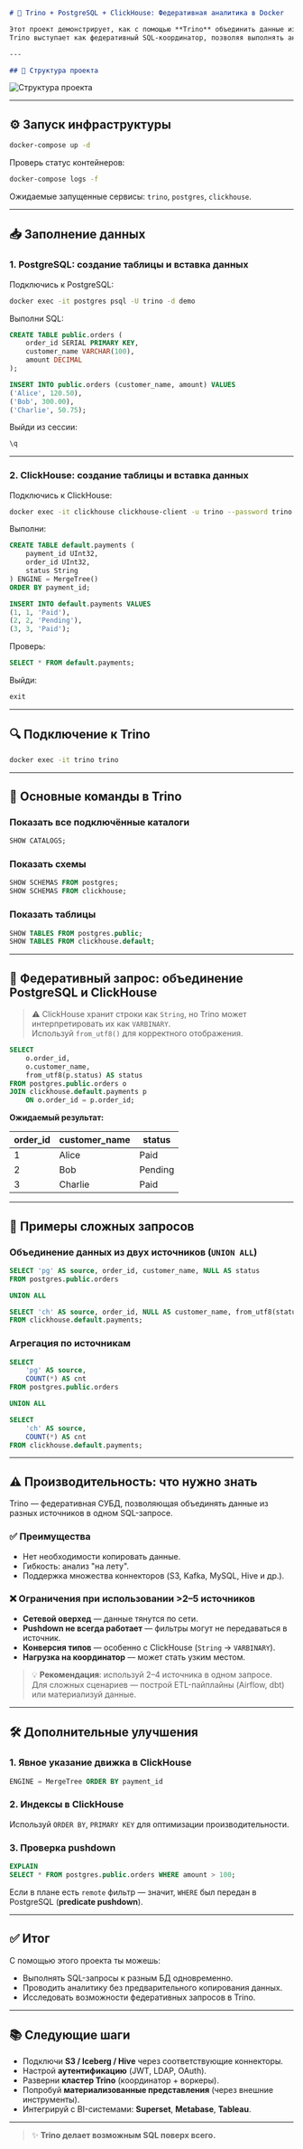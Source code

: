 

```markdown
# 🚀 Trino + PostgreSQL + ClickHouse: Федеративная аналитика в Docker

Этот проект демонстрирует, как с помощью **Trino** объединить данные из **PostgreSQL** и **ClickHouse** в одном SQL-запросе.  
Trino выступает как федеративный SQL-координатор, позволяя выполнять аналитику "на лету" без ETL.

---

## 📁 Структура проекта

```

![Структура проекта](https://github.com/user-attachments/assets/524bdc33-bc7b-4119-814b-976575f92f50)

---

## ⚙️ Запуск инфраструктуры

```bash
docker-compose up -d
```

Проверь статус контейнеров:

```bash
docker-compose logs -f
```

Ожидаемые запущенные сервисы: `trino`, `postgres`, `clickhouse`.

---

## 📥 Заполнение данных

### 1. PostgreSQL: создание таблицы и вставка данных

Подключись к PostgreSQL:

```bash
docker exec -it postgres psql -U trino -d demo
```

Выполни SQL:

```sql
CREATE TABLE public.orders (
    order_id SERIAL PRIMARY KEY,
    customer_name VARCHAR(100),
    amount DECIMAL
);

INSERT INTO public.orders (customer_name, amount) VALUES
('Alice', 120.50),
('Bob', 300.00),
('Charlie', 50.75);
```

Выйди из сессии:

```sql
\q
```

---

### 2. ClickHouse: создание таблицы и вставка данных

Подключись к ClickHouse:

```bash
docker exec -it clickhouse clickhouse-client -u trino --password trino
```

Выполни:

```sql
CREATE TABLE default.payments (
    payment_id UInt32,
    order_id UInt32,
    status String
) ENGINE = MergeTree()
ORDER BY payment_id;

INSERT INTO default.payments VALUES
(1, 1, 'Paid'),
(2, 2, 'Pending'),
(3, 3, 'Paid');
```

Проверь:

```sql
SELECT * FROM default.payments;
```

Выйди:

```sql
exit
```

---

## 🔍 Подключение к Trino

```bash
docker exec -it trino trino
```

---

## 🧪 Основные команды в Trino

### Показать все подключённые каталоги

```sql
SHOW CATALOGS;
```

### Показать схемы

```sql
SHOW SCHEMAS FROM postgres;
SHOW SCHEMAS FROM clickhouse;
```

### Показать таблицы

```sql
SHOW TABLES FROM postgres.public;
SHOW TABLES FROM clickhouse.default;
```

---

## 🔄 Федеративный запрос: объединение PostgreSQL и ClickHouse

> ⚠️ ClickHouse хранит строки как `String`, но Trino может интерпретировать их как `VARBINARY`.  
> Используй `from_utf8()` для корректного отображения.

```sql
SELECT 
    o.order_id,
    o.customer_name,
    from_utf8(p.status) AS status
FROM postgres.public.orders o
JOIN clickhouse.default.payments p
    ON o.order_id = p.order_id;
```

**Ожидаемый результат:**

| order_id | customer_name | status  |
|----------|---------------|---------|
| 1        | Alice         | Paid    |
| 2        | Bob           | Pending |
| 3        | Charlie       | Paid    |

---

## 🧩 Примеры сложных запросов

### Объединение данных из двух источников (`UNION ALL`)

```sql
SELECT 'pg' AS source, order_id, customer_name, NULL AS status
FROM postgres.public.orders

UNION ALL

SELECT 'ch' AS source, order_id, NULL AS customer_name, from_utf8(status)
FROM clickhouse.default.payments;
```

### Агрегация по источникам

```sql
SELECT 
    'pg' AS source,
    COUNT(*) AS cnt
FROM postgres.public.orders

UNION ALL

SELECT 
    'ch' AS source,
    COUNT(*) AS cnt
FROM clickhouse.default.payments;
```

---

## ⚠️ Производительность: что нужно знать

Trino — федеративная СУБД, позволяющая объединять данные из разных источников в одном SQL-запросе.

### ✅ Преимущества
- Нет необходимости копировать данные.
- Гибкость: анализ "на лету".
- Поддержка множества коннекторов (S3, Kafka, MySQL, Hive и др.).

### ❌ Ограничения при использовании >2–5 источников
- **Сетевой оверхед** — данные тянутся по сети.
- **Pushdown не всегда работает** — фильтры могут не передаваться в источник.
- **Конверсия типов** — особенно с ClickHouse (`String` → `VARBINARY`).
- **Нагрузка на координатор** — может стать узким местом.

> 💡 **Рекомендация**: используй 2–4 источника в одном запросе.  
> Для сложных сценариев — построй ETL-пайплайны (Airflow, dbt) или материализуй данные.

---

## 🛠️ Дополнительные улучшения

### 1. Явное указание движка в ClickHouse

```sql
ENGINE = MergeTree ORDER BY payment_id
```

### 2. Индексы в ClickHouse
Используй `ORDER BY`, `PRIMARY KEY` для оптимизации производительности.

### 3. Проверка pushdown

```sql
EXPLAIN
SELECT * FROM postgres.public.orders WHERE amount > 100;
```

Если в плане есть `remote` фильтр — значит, `WHERE` был передан в PostgreSQL (**predicate pushdown**).

---

## ✅ Итог

С помощью этого проекта ты можешь:
- Выполнять SQL-запросы к разным БД одновременно.
- Проводить аналитику без предварительного копирования данных.
- Исследовать возможности федеративных запросов в Trino.

---

## 📚 Следующие шаги

- Подключи **S3 / Iceberg / Hive** через соответствующие коннекторы.
- Настрой **аутентификацию** (JWT, LDAP, OAuth).
- Разверни **кластер Trino** (координатор + воркеры).
- Попробуй **материализованные представления** (через внешние инструменты).
- Интегрируй с BI-системами: **Superset**, **Metabase**, **Tableau**.

---

> ✨ **Trino делает возможным SQL поверх всего.**
```


